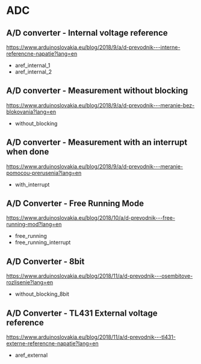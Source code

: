 # ADC

## A/D converter - Internal voltage reference
https://www.arduinoslovakia.eu/blog/2018/9/a/d-prevodnik---interne-referencne-napatie?lang=en

- aref_internal_1
- aref_internal_2

## A/D converter - Measurement without blocking
https://www.arduinoslovakia.eu/blog/2018/9/a/d-prevodnik---meranie-bez-blokovania?lang=en

- without_blocking

## A/D converter - Measurement with an interrupt when done
https://www.arduinoslovakia.eu/blog/2018/9/a/d-prevodnik---meranie-pomocou-prerusenia?lang=en

- with_interrupt

## A/D Converter - Free Running Mode
https://www.arduinoslovakia.eu/blog/2018/10/a/d-prevodnik---free-running-mod?lang=en

- free_running
- free_running_interrupt

## A/D Converter - 8bit
https://www.arduinoslovakia.eu/blog/2018/11/a/d-prevodnik---osembitove-rozlisenie?lang=en

- without_blocking_8bit

## A/D Converter - TL431 External voltage reference
https://www.arduinoslovakia.eu/blog/2018/11/a/d-prevodnik---tl431-externe-referencne-napatie?lang=en

- aref_external